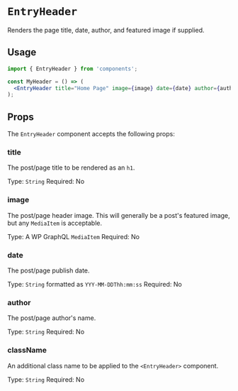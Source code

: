 # `EntryHeader`

Renders the page title, date, author, and featured image if supplied.

## Usage

```jsx
import { EntryHeader } from 'components';

const MyHeader = () => (
  <EntryHeader title="Home Page" image={image} date={date} author={author} />
);
```

## Props

The `EntryHeader` component accepts the following props:

### title

The post/page title to be rendered as an `h1`.

Type: `String`
Required: No

### image

The post/page header image. This will generally be a post's featured image, but any `MediaItem` is acceptable.

Type: A WP GraphQL `MediaItem`
Required: No

### date

The post/page publish date.

Type: `String` formatted as `YYY-MM-DDThh:mm:ss`
Required: No

### author

The post/page author's name.

Type: `String`
Required: No

### className

An additional class name to be applied to the `<EntryHeader>` component.

Type: `String`
Required: No
